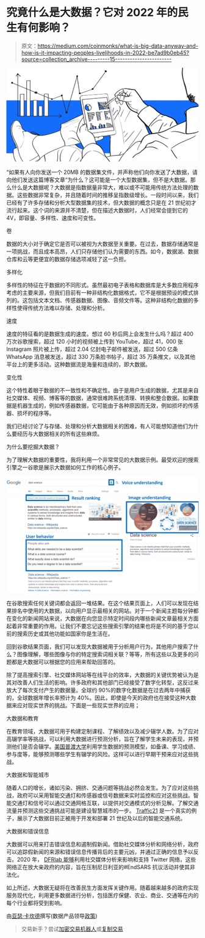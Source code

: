 # 究竟什么是大数据？它对 2022 年的民生有何影响？

> 原文：<https://medium.com/coinmonks/what-is-big-data-anyway-and-how-is-it-impacting-peoples-livelihoods-in-2022-be7ad9b0eb45?source=collection_archive---------15----------------------->

![](img/630c88a6e87d585de4d3f9fac9b552dd.png)

“如果有人向你发送一个 20MB 的数据集文件，并声称他们向你发送了大数据，请向他们发送这篇博客文章“为什么？这可能是一个大型数据集，但不是大数据。那么什么是大数据呢？大数据是指数据量非常大，难以或不可能用传统方法处理的数据。这些数据非常复杂，并且随着时间的推移呈指数级增长。一段时间以来，我们已经有了许多存储和分析大型数据集的技术，但大数据的概念只是在 21 世纪初才流行起来。这个词的来源并不清楚，但在描述大数据时，人们经常会提到它的 4V，即容量、多样性、速度和可变性。

卷

数据的大小对于确定它是否可以被视为大数据至关重要。在过去，数据存储通常是一项挑战，而且成本高昂，人们只存储他们认为需要的东西。如今，数据湖、数据仓库和云等更便宜的数据存储选项减轻了这一负担。

多样化

多样性的特征在于数据的不同形式。虽然最初电子表格和数据库是大多数应用程序考虑的主要来源，但我们目前有一种非结构化数据格式，它不是根据预设的模式排列的。这包括文本文档、传感器数据、图像、音频文件等。这种非结构化数据的多样性使得传统方法难以存储、处理和分析。

速度

速度的特征看的是数据生成的速度。想过 60 秒后网上会发生什么吗？超过 400 万次谷歌搜索，超过 120 小时的视频被上传到 YouTube，超过 41，000 张 Instagram 照片被上传，超过 2.04 亿封电子邮件被发送，超过 500 亿条 WhatsApp 消息被发送，超过 330 万条脸书帖子，超过 35 万条推文，以及其他平台上的更多活动。这种数据流是海量和连续的，即大数据。

变化性

这个特性着眼于数据的不一致性和不确定性。由于是用户生成的数据，尤其是来自社交媒体、视频、博客等的数据，通常很难跨系统清理、转换和整合数据。如果数据是机器生成的，例如传感器数据，它可能由于各种原因而无效，例如损坏的传感器、损坏的程序等。

我们已经讨论了与存储、处理和分析大数据相关的困难，有人可能想知道他们为什么要经历与大数据相关的所有这些麻烦。

为什么要挖掘大数据？

为了理解大数据的重要性，我将利用一个非常常见的大数据示例。最受欢迎的搜索引擎之一谷歌是展示大数据如何工作的核心例子。

![](img/2f88778a1bf02c440b8e2b9e1ee4c5cb.png)

在谷歌搜索任何关键词都会返回一堆结果。在这个结果页面上，人们可以发现在结果排名中使用的大数据，以向用户显示最相关的网站。对于一个新闻主题每分钟都在变化的新闻网站来说，大数据在向您显示特定时间段内哪些新闻文章最相关方面起着非常重要的作用。让我们不要忘记这些搜索引擎的结果也将是不同的基于您以前的搜索历史或其他功能如国家你是生活在。

回到谷歌结果页面，我们可以发现大数据被用于分析用户行为，其他用户搜索了什么？图像理解，哪些图像与你的特定搜索词相关联？等等，所有这些以及更多的问题都是大数据可以根据您的应用来帮助回答的。

除了提高搜索引擎、社交媒体网站等在线平台的效率，大数据的关键优势被认为是其对改善人们生活的影响。许多政府和其他部门已经接受了数字化转型，这反过来放大了每次支付产生的数据量。全球约 90%的数字化数据是在过去两年中捕获的，全球数据年增长率预计为 40%。因此，即使是今天的政府也在接受这种大数据来应对现实世界的挑战。下面是一些现实世界的应用；

大数据和教育

在教育领域，大数据可用于构建定制课程、了解绩效以及减少辍学人数。为了应对高辍学率等挑战，可以利用大数据进行预测分析，旨在了解学生未来的表现，并预测他们是否会辍学。[美国普渡大学](https://analytics.jiscinvolve.org/wp/files/2016/04/CASE-STUDY-A-Purdue-University.pdf)利用学生数据的预测模型，如备课、学习成绩、参与度等，能够预测哪些学生有辍学的风险。这样可以进行早期干预来应对这些挑战。

大数据和智能城市

随着人口的增长，诸如污染、拥挤、交通问题等挑战必然会发生。为了应对这些挑战，政府可以采用智能交通灯和传感器或信号数据来实时监控和应对这些挑战。智能交通灯和信号可以通过交通网格互联，以提供对交通模式的分析见解。了解交通流量并预测这些交通挑战可能是建设智慧城市的一步。 [Traffic21](https://www.cmu.edu/traffic21/about/#:~:text=Hillman%20Foundation%2C%20Traffic21%20was%20established,twenty%2Dfirst%20century%20and%20beyond.) 是一个真实的例子，展示了大数据目前正被用于开发和部署 21 世纪及以后的智能交通系统。

大数据和错误信息

大数据可以用来打击错误信息和遏制假新闻。借助社交媒体分析和网络分析，政府可以追踪假新闻的来源和错误信息传播背后的主要元凶，并通过正确的信息予以反击。2020 年， [DFRlab 能够](/dfrlab/nigerian-government-aligned-twitter-network-targets-endsars-protests-5bb01a96665c)利用社交媒体分析来影响和支持 Twitter 网络，这些网络正在放大亲政府的内容，旨在压制尼日利亚的#EndSARS 抗议活动并使其非法化。

如上所述，大数据无疑将在改善民生方面发挥关键作用。随着越来越多的政府实现服务现代化，利用更多数据进行分析，包括医疗保健、农业、商业、交通等在内的每个行业都将受到影响。

由[亚瑟·卡坎德](https://twitter.com/ArthurKakande)撰写(数据产品领导[政策](https://pollicy.org/))

> 交易新手？尝试[加密交易机器人](/coinmonks/crypto-trading-bot-c2ffce8acb2a)或[复制交易](/coinmonks/top-10-crypto-copy-trading-platforms-for-beginners-d0c37c7d698c)
